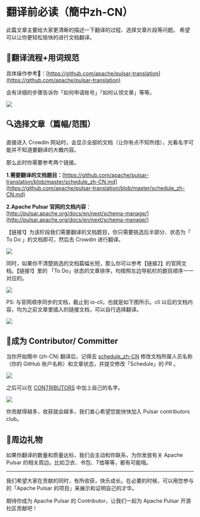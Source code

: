 # 翻译前必读（簡中zh-CN）

此篇文章主要给大家更清晰的描述一下翻译的过程、选择文章片段等问题。
希望可以让你更轻松愉快的进行文档翻译。

## 📖翻译流程+用词规范

具体操作参考🔗：[https://github.com/apache/pulsar-translation](https://github.com/apache/pulsar-translation)

会有详细的步骤告诉你「如何申请账号」「如何认领文章」等等。

![](media/before-1.png)

## 🔍选择文章（篇幅/范围）

直接进入 Crowdin 网站时，会显示全部的文档（让你有点不知所措），光看名字可能并不知道要翻译的大概内容。

那么此时你需要参考两个链接。

**1.需要翻译的文档题目：**[https://github.com/apache/pulsar-translation/blob/master/schedule_zh-CN.md](https://github.com/apache/pulsar-translation/blob/master/schedule_zh-CN.md)

**2.Apache Pulsar 官网的文档内容**：[http://pulsar.apache.org/docs/en/next/schema-manage/](http://pulsar.apache.org/docs/en/next/schema-manage/)

【链接1】为该阶段我们需要翻译的文档题目，你只需要挑选后半部分、状态为「 To Do 」的文档即可，然后去 Crowdin 进行翻译。

![](media/before-2.png)

同时，如果你不清楚挑选的文档篇幅长短，那么你可以参考【链接2】的官网文档。【链接1】里的 「To Do」状态的文章排序，均按照左边导航栏的题目顺序一一对应的。

![](media/before-3.png)

PS: 与官网顺序同步的文档，截止到 io-cli，也就是如下图所示。cli 以后的文档内容，均为之前文章里插入的链接文档，可以自行选择翻译。

![](media/before-4.png)

## 🎉成为 Contributor/ Committer

当你开始簡中 (zh-CN) 翻译后，记得去 [schedule_zh-CN](https://github.com/apache/pulsar-translation/blob/master/schedule_zh-CN.md) 修改文档所属人员名称（你的 GitHub 账户名称）和文章状态，并提交修改「Schedule」的 PR 。

![](media/before-5.png)

之后可以在 [CONTRIBUTORS](https://github.com/apache/pulsar-translation/blob/master/CONTRIBUTORS.md) 中加上自己的名字。

![](media/before-6.png)

你贡献得越多，收获就会越多，我们衷心希望您能快快加入 Pulsar contributors club。

## 🎁周边礼物

如果你翻译的数量和质量达标，我们会主动和你联系，为你发放有关 Apache Pulsar 的相关周边。比如卫衣、书包、T恤等等，都有可能哦。

---
我们希望大家在贡献的同时，有所收获，快乐成长。在必要的时候，可以用您参与的「Apache Pulsar 的项目」来展示和证明自己的才华。

期待你成为 Apache Pulsar 的 Contributor，让我们一起为 Apache Pulsar 开源社区贡献吧！ 
